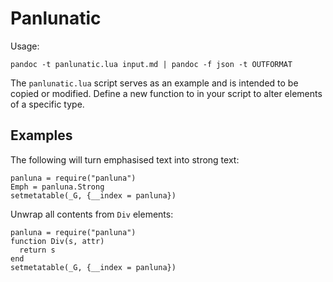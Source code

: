 Panlunatic
==========

Usage:

    pandoc -t panlunatic.lua input.md | pandoc -f json -t OUTFORMAT

The `panlunatic.lua` script serves as an example and is intended to be copied or
modified. Define a new function to in your script to alter elements of a
specific type.

Examples
--------

The following will turn emphasised text into strong text:

    panluna = require("panluna")
    Emph = panluna.Strong
    setmetatable(_G, {__index = panluna})

Unwrap all contents from `Div` elements:

    panluna = require("panluna")
    function Div(s, attr)
      return s
    end
    setmetatable(_G, {__index = panluna})
